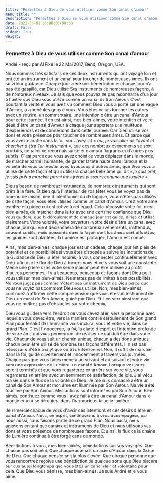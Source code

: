 ```yaml
---
title: "Permettez à Dieu de vous utiliser comme Son canal d’amour"
menu_title: ""
description: "Permettez à Dieu de vous utiliser comme Son canal d’amour"
date: 2022-06-01 06:00:01+00:38
draft: False
hidden: True
weight:
---
```

### Permettez à Dieu de vous utiliser comme Son canal d’amour

André - reçu par Al Fike le 22 Mai 2017, Bend, Oregon, USA.

Nous sommes très satisfaits de ces deux instruments qui ont voyagé loin et ont été un instrument et un canal pour toucher de nombreuses âmes. Ils ont suivi leur guidance. Chaque jour a été une bénédiction et chaque jour n'a pas été gaspillé, car Dieu utilise Ses instruments de nombreuses façons, à de nombreux niveaux. Je sais que vous pouvez ne pas reconnaître d'un jour à l'autre que Dieu vous utilise comme un canal de Son Amour. C'est pourtant la vérité et vous avez vu comment Dieu vous a porté sur une vague d'Amour, a amené des gens à vous. Vous êtes venus toucher les autres avec un sourire, un commentaire, une intention d'être un canal d'Amour pour cette journée. Il en est ainsi, mes bien-aimés, votre intention et votre désir d'être un canal d'Amour à chaque jour apportera une multitude d'expériences et de connexions dans cette journée. Car Dieu utilise vos dons et votre présence pour toucher de nombreuses âmes. Et parce que vous avez marché dans la foi, vous avez dit *« oui, je vais aller de l'avant et chercher à être Ton instrument »*, que ces nombreux événements se sont produits, certains de reconnaissance et d'amour flagrants et d'autres plus subtils. C'est parce que vous avez choisi de vous déplacer dans le monde, de marcher parmi l'humanité, de garder la tête haute dans l'amour et la volonté de vous connecter avec beaucoup d'autres âmes, que Dieu vous a utilisé de cette façon et qu'il utilisera chaque belle âme qui dit *« je suis prêt, je suis prêt à marcher parmi mes frères et sœurs comme une lumière »*.

Dieu a besoin de nombreux instruments, de nombreux instruments qui sont prêts à le faire. Et bien qu'à l'intérieur de vos têtes vous ne voyez pas de rime ou de raison, rien d'intentionnel ou de logique, vous n'êtes pas utilisés de cette façon, vous êtes utilisés comme un canal d'Amour. C'est votre âme éveillée et guidée qui est active à cet égard. Cela nécessite votre foi, mes bien-aimés, de marcher dans la foi avec une certaine confiance que Dieu vous guidera, que le déroulement de chaque jour est guidé, dirigé et utilisé pleinement. Votre volonté, votre ouverture, votre désir d'être un canal avec chaque jour qui vient déclenchera de nombreux événements, inattendus, souvent subtils, mais puissants dans la façon dont les âmes sont affectées, les graines sont plantées, la Lumière est partagée, l'Amour est donné.

Ainsi, mes bien-aimés, chaque jour est un cadeau, chaque jour est plein de potentiel et de possibilités si vous êtes disposés à suivre les incitations de la Guidance de Dieu, à être inspirés, à vous connecter continuellement avec Dieu, afin que le flux de Dieu à travers vous et vers vous soit une constante. Même une prière dans votre seule maison peut être utilisée au profit d'autres personnes. Il y a beaucoup, beaucoup de façons dont Dieu peut vous utiliser, mes bien-aimés. Ne mettez pas de limites à ces possibilités. Ne vous jugez pas comme n'étant pas un instrument de Dieu parce que vous ne voyez pas comment Dieu vous utilise. Non, mes bien-aimés, continuez à affirmer cette compréhension que vous êtes un instrument de Dieu, un canal de Son Amour, guidé par Dieu. Et il en sera ainsi tant que vous ne mettrez pas d'obstacles sur votre chemin.

Dieu vous guidera vers l'endroit où vous devez aller, vers la personne avec laquelle vous devez être, vers la manière dont le déroulement de Son grand Plan pour le salut de l'humanité vous inclura, vous et votre vie, dans ce grand Plan. C'est l'innocence, la foi, la clarté d'esprit et l'intention profonde de votre âme qui vous permettront de réaliser ce qui doit être dans votre vie. Chacun de vous suit un chemin unique, chacun a des dons uniques, chacun peut être utilisé de nombreuses façons différentes. Il n'est pas nécessaire d'être analytique ou très intentionnel. Non, il suffit de marcher dans la foi, guidé ouvertement et innocemment à travers vos journées. Chaque pas que vous faites mènera au suivant et au suivant et votre vie sera une expression de Lumière, un canal d'Amour. Lorsque vos jours seront terminés et que vous regarderez en arrière sur votre vie, vous regarderez en arrière avec un sentiment de satisfaction, de joie. J'ai vécu ma vie dans le flux de la volonté de Dieu. Je me suis consacré à être un canal de Son Amour et mon âme est illuminée par Son Amour. Ma vie a été touchée par Son Amour. Mes actions sont informées par Son Amour. Bien-aimés, continuez comme vous l'avez fait à être un canal d'Amour dans le monde et tout se déroulera dans l'harmonie et la belle lumière.

Je remercie chacun de vous d'avoir ces intentions et ces désirs d'être un canal d'Amour. Nous, en esprit, continuerons à vous accompagner, car nous aussi, nous faisons partie de ce grand Plan. Nous aussi, nous agissons en tant que canaux et instruments de Dieu et nous utilisons vos dons et votre présence de nombreuses façons. Et ainsi, le flux de la chaîne de Lumière continue à être forgé dans ce monde.

Bénédictions à vous, mes bien-aimés, bénédictions sur vos voyages. Que chaque pas soit béni. Que chaque acte soit un acte d'Amour dans la Grâce de Dieu. Que chaque pensée soit la plus élevée. Que chaque personne que vous rencontrez reçoive une bénédiction de quelque sorte que Dieu placera sur eux aussi longtemps que vous êtes un canal clair et volontaire pour cela. Que Dieu vous bénisse, mes bien-aimés. Je suis André et je vous aime.
